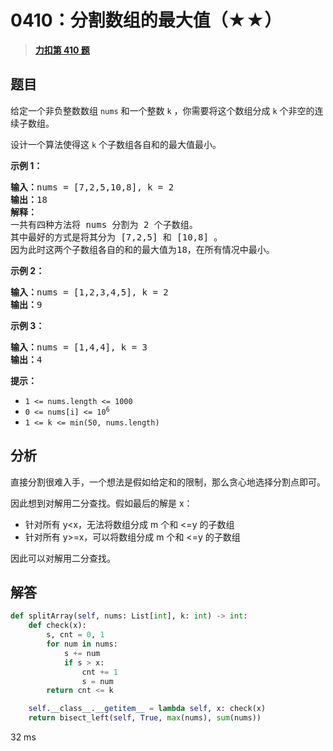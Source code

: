 # 0410：分割数组的最大值（★★）


> <u>**[力扣第 410 题](https://leetcode.cn/problems/split-array-largest-sum/)**</u>

## 题目

<p>给定一个非负整数数组 <code>nums</code> 和一个整数 <code>k</code> ，你需要将这个数组分成 <code>k</code><em> </em>个非空的连续子数组。</p>

<p>设计一个算法使得这 <code>k</code><em> </em>个子数组各自和的最大值最小。</p>



<p><strong>示例 1：</strong></p>

<pre>
<strong>输入：</strong>nums = [7,2,5,10,8], k = 2
<strong>输出：</strong>18
<strong>解释：</strong>
一共有四种方法将 nums 分割为 2 个子数组。
其中最好的方式是将其分为 [7,2,5] 和 [10,8] 。
因为此时这两个子数组各自的和的最大值为18，在所有情况中最小。</pre>

<p><strong>示例 2：</strong></p>

<pre>
<strong>输入：</strong>nums = [1,2,3,4,5], k = 2
<strong>输出：</strong>9
</pre>

<p><strong>示例 3：</strong></p>

<pre>
<strong>输入：</strong>nums = [1,4,4], k = 3
<strong>输出：</strong>4
</pre>



<p><strong>提示：</strong></p>

<ul>
<li><code>1 &lt;= nums.length &lt;= 1000</code></li>
<li><code>0 &lt;= nums[i] &lt;= 10<sup>6</sup></code></li>
<li><code>1 &lt;= k &lt;= min(50, nums.length)</code></li>
</ul>


## 分析

直接分割很难入手，一个想法是假如给定和的限制，那么贪心地选择分割点即可。

因此想到对解用二分查找。假如最后的解是 x：
- 针对所有 y<x，无法将数组分成 m 个和 <=y 的子数组
- 针对所有 y>=x，可以将数组分成 m 个和 <=y 的子数组

因此可以对解用二分查找。

## 解答


```python
def splitArray(self, nums: List[int], k: int) -> int:
	def check(x):
		s, cnt = 0, 1
		for num in nums:
			s += num
			if s > x:
				cnt += 1
				s = num
		return cnt <= k

	self.__class__.__getitem__ = lambda self, x: check(x)
	return bisect_left(self, True, max(nums), sum(nums))
```
32 ms
